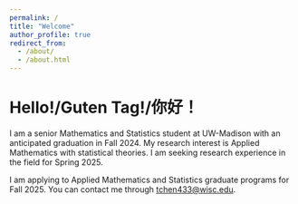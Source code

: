```yaml
---
permalink: /
title: "Welcome"
author_profile: true
redirect_from: 
  - /about/
  - /about.html
---
```


Hello!/Guten Tag!/你好！
======
I am a senior Mathematics and Statistics student at UW-Madison with an anticipated graduation in Fall 2024. My research interest is Applied Mathematics with statistical theories. I am seeking research experience in the field for Spring 2025. 

I am applying to Applied Mathematics and Statistics graduate programs for Fall 2025. You can contact me through <a href="mailto:tchen433@wisc.edu">tchen433@wisc.edu</a>.
